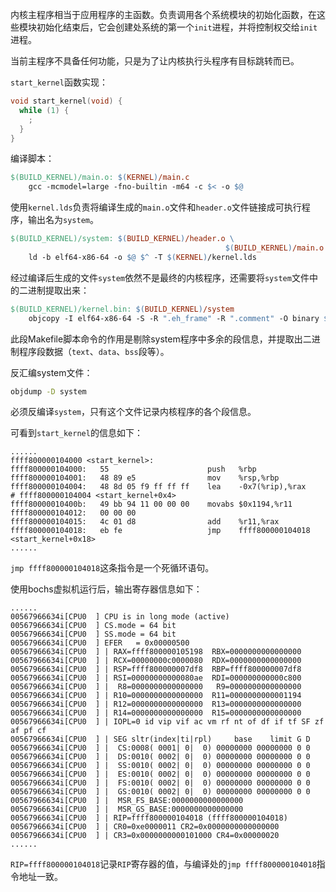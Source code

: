  

内核主程序相当于应用程序的主函数。负责调用各个系统模块的初始化函数，在这些模块初始化结束后，它会创建处系统的第一个`init`进程，并将控制权交给`init`进程。

当前主程序不具备任何功能，只是为了让内核执行头程序有目标跳转而已。

`start_kernel`函数实现：

```c
void start_kernel(void) {
  while (1) {
    ;
  }
}
```

编译脚本：

```makefile
$(BUILD_KERNEL)/main.o: $(KERNEL)/main.c
	gcc -mcmodel=large -fno-builtin -m64 -c $< -o $@
```

使用`kernel.lds`负责将编译生成的`main.o`文件和`header.o`文件链接成可执行程序，输出名为`system`。

```makefile
$(BUILD_KERNEL)/system: $(BUILD_KERNEL)/header.o \
								 				$(BUILD_KERNEL)/main.o
	ld -b elf64-x86-64 -o $@ $^ -T $(KERNEL)/kernel.lds
```

经过编译后生成的文件`system`依然不是最终的内核程序，还需要将`system`文件中的二进制提取出来：

```makefile
$(BUILD_KERNEL)/kernel.bin: $(BUILD_KERNEL)/system
	objcopy -I elf64-x86-64 -S -R ".eh_frame" -R ".comment" -O binary $< $@
```

此段Makefile脚本命令的作用是剔除system程序中多余的段信息，并提取出二进制程序段数据（`text`、`data`、`bss`段等）。

反汇编system文件：

```bash
objdump -D system
```

必须反编译`system`，只有这个文件记录内核程序的各个段信息。

可看到`start_kernel`的信息如下：

```
......
ffff800000104000 <start_kernel>:
ffff800000104000:	55                   	push   %rbp
ffff800000104001:	48 89 e5             	mov    %rsp,%rbp
ffff800000104004:	48 8d 05 f9 ff ff ff 	lea    -0x7(%rip),%rax        # ffff800000104004 <start_kernel+0x4>
ffff80000010400b:	49 bb 94 11 00 00 00 	movabs $0x1194,%r11
ffff800000104012:	00 00 00 
ffff800000104015:	4c 01 d8             	add    %r11,%rax
ffff800000104018:	eb fe                	jmp    ffff800000104018 <start_kernel+0x18>
......
```

`jmp ffff800000104018`这条指令是一个死循环语句。

使用bochs虚拟机运行后，输出寄存器信息如下：

```
......
00567966634i[CPU0  ] CPU is in long mode (active)
00567966634i[CPU0  ] CS.mode = 64 bit
00567966634i[CPU0  ] SS.mode = 64 bit
00567966634i[CPU0  ] EFER   = 0x00000500
00567966634i[CPU0  ] | RAX=ffff800000105198  RBX=0000000000000000
00567966634i[CPU0  ] | RCX=00000000c0000080  RDX=0000000000000000
00567966634i[CPU0  ] | RSP=ffff800000007df8  RBP=ffff800000007df8
00567966634i[CPU0  ] | RSI=00000000000080ae  RDI=000000000000c800
00567966634i[CPU0  ] |  R8=0000000000000000   R9=0000000000000000
00567966634i[CPU0  ] | R10=0000000000000000  R11=0000000000001194
00567966634i[CPU0  ] | R12=0000000000000000  R13=0000000000000000
00567966634i[CPU0  ] | R14=0000000000000000  R15=0000000000000000
00567966634i[CPU0  ] | IOPL=0 id vip vif ac vm rf nt of df if tf SF zf af pf cf
00567966634i[CPU0  ] | SEG sltr(index|ti|rpl)     base    limit G D
00567966634i[CPU0  ] |  CS:0008( 0001| 0|  0) 00000000 00000000 0 0
00567966634i[CPU0  ] |  DS:0010( 0002| 0|  0) 00000000 00000000 0 0
00567966634i[CPU0  ] |  SS:0010( 0002| 0|  0) 00000000 00000000 0 0
00567966634i[CPU0  ] |  ES:0010( 0002| 0|  0) 00000000 00000000 0 0
00567966634i[CPU0  ] |  FS:0010( 0002| 0|  0) 00000000 00000000 0 0
00567966634i[CPU0  ] |  GS:0010( 0002| 0|  0) 00000000 00000000 0 0
00567966634i[CPU0  ] |  MSR_FS_BASE:0000000000000000
00567966634i[CPU0  ] |  MSR_GS_BASE:0000000000000000
00567966634i[CPU0  ] | RIP=ffff800000104018 (ffff800000104018)
00567966634i[CPU0  ] | CR0=0xe0000011 CR2=0x0000000000000000
00567966634i[CPU0  ] | CR3=0x0000000000101000 CR4=0x00000020
......
```

`RIP=ffff800000104018`记录`RIP`寄存器的值，与编译处的`jmp ffff800000104018`指令地址一致。
